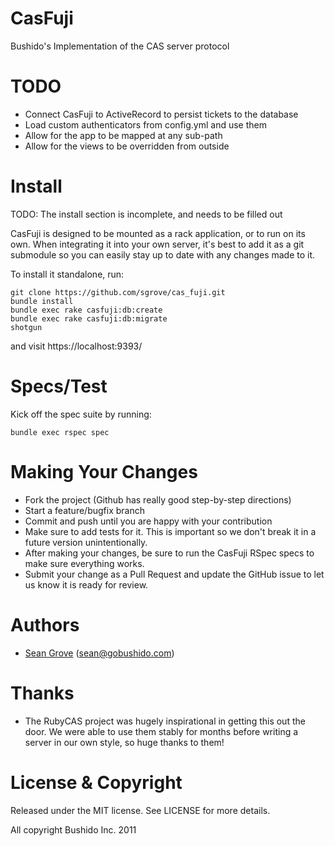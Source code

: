 CasFuji
=======
Bushido's Implementation of the CAS server protocol

TODO
====

  * Connect CasFuji to ActiveRecord to persist tickets to the database
  * Load custom authenticators from config.yml and use them
  * Allow for the app to be mapped at any sub-path
  * Allow for the views to be overridden from outside

Install
=======
TODO: The install section is incomplete, and needs to be filled out 

CasFuji is designed to be mounted as a rack application, or to run on its own. When integrating it into your own server, it's best to add it as a git submodule so you can easily stay up to date with any changes made to it.

To install it standalone, run:

    git clone https://github.com/sgrove/cas_fuji.git
    bundle install
    bundle exec rake casfuji:db:create
    bundle exec rake casfuji:db:migrate
    shotgun

and visit https://localhost:9393/
    

Specs/Test
==========
Kick off the spec suite by running:

    bundle exec rspec spec

Making Your Changes
===================

  * Fork the project (Github has really good step-by-step directions)
  * Start a feature/bugfix branch
  * Commit and push until you are happy with your contribution
  * Make sure to add tests for it. This is important so we don't break it in a future version unintentionally.
  * After making your changes, be sure to run the CasFuji RSpec specs to make sure everything works.
  * Submit your change as a Pull Request and update the GitHub issue to let us know it is ready for review.

Authors
=======

  * [Sean Grove](https://github.com/sgrove) (sean@gobushido.com)

Thanks
======

 * The RubyCAS project was hugely inspirational in getting this out the door. We were able to use them stably for months before writing a server in our own style, so huge thanks to them!


License & Copyright
===================
Released under the MIT license. See LICENSE for more details.

All copyright Bushido Inc. 2011

